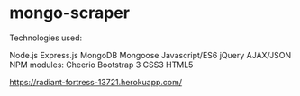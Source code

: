 # mongo-scraper

Technologies used:

Node.js
Express.js
MongoDB
Mongoose
Javascript/ES6
jQuery
AJAX/JSON
NPM modules:
Cheerio
Bootstrap 3
CSS3 
HTML5

 https://radiant-fortress-13721.herokuapp.com/

